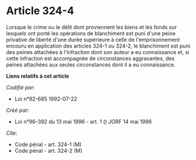 # Article 324-4

Lorsque le crime ou le délit dont proviennent les biens et les fonds sur lesquels ont porté les opérations de blanchiment est
puni d'une peine privative de liberté d'une durée supérieure à celle de l'emprisonnement encouru en application des articles
324-1 ou 324-2, le blanchiment est puni des peines attachées à l'infraction dont son auteur a eu connaissance et, si cette
infraction est accompagnée de circonstances aggravantes, des peines attachées aux seules circonstances dont il a eu
connaissance.

**Liens relatifs à cet article**

_Codifié par_:

  - Loi n°92-685 1992-07-22

_Créé par_:

  - Loi n°96-392 du 13 mai 1996 - art. 1 () JORF 14 mai 1996

_Cite_:

  - Code pénal - art. 324-1 (M)
  - Code pénal - art. 324-2 (M)

